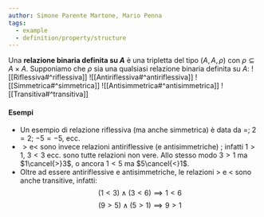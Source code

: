 ```yaml
---
author: Simone Parente Martone, Mario Penna
tags:
  - example
  - definition/property/structure
---
```

Una **relazione binaria definita su $A$** è una tripletta del tipo $(A,A, \rho)$ con $\rho \subseteq A \times A$.
Supponiamo che $\rho$ sia una qualsiasi relazione binaria definita su $A$:
![[Riflessiva#^riflessiva]]
![[Antiriflessiva#^antiriflessiva]]
![[Simmetrica#^simmetrica]]
![[Antisimmetrica#^antisimmetrica]]
![[Transitiva#^transitiva]]
#### Esempi
- Un esempio di relazione riflessiva (ma anche simmetrica) è data da $=$; $2=2$; $-5=-5$, ecc.
- $> \text{e} <$ sono invece relazioni antiriflessive (e antisimmetriche) ; infatti $1>1$, $3<3$ ecc. sono tutte relazioni non vere. Allo stesso modo $3>1$ ma $1\cancel{>}3$, o ancora $1<5$ ma $5\cancel{<}1$.
- Oltre ad essere antiriflessive e antisimmetriche, le relazioni $>$ e $<$ sono anche transitive, infatti:
$$(1<3) \land (3<6) \implies 1<6$$
$$(9>5) \land (5>1) \implies 9>1$$
